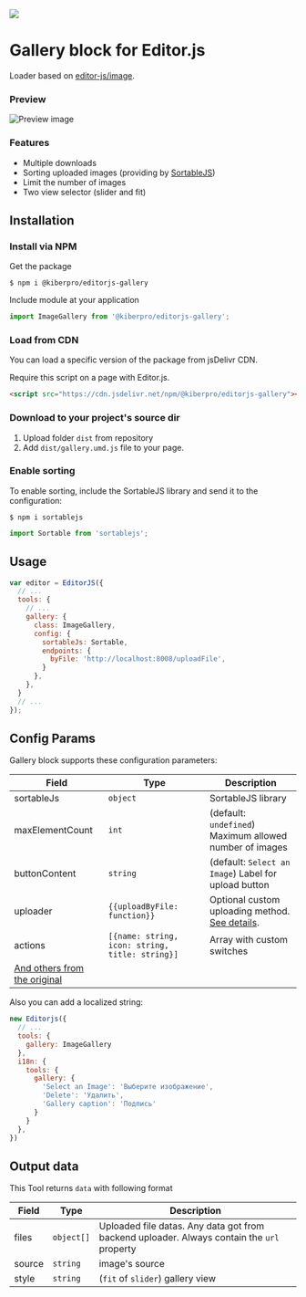 ![](https://badgen.net/badge/Editor.js/v2.0/blue)

# Gallery block for Editor.js

Loader based on [editor-js/image](https://github.com/editor-js/image).

### Preview
![Preview image](https://raw.githubusercontent.com/VolgaIgor/editorjs-gallery/master/assets/screenshot.png)

### Features
* Multiple downloads
* Sorting uploaded images (providing by [SortableJS](https://github.com/SortableJS/Sortable))
* Limit the number of images
* Two view selector (slider and fit)

## Installation
### Install via NPM
Get the package

```shell
$ npm i @kiberpro/editorjs-gallery
```

Include module at your application

```javascript
import ImageGallery from '@kiberpro/editorjs-gallery';
```

### Load from CDN

You can load a specific version of the package from jsDelivr CDN.

Require this script on a page with Editor.js.

```html
<script src="https://cdn.jsdelivr.net/npm/@kiberpro/editorjs-gallery"></script>
```

### Download to your project's source dir

1. Upload folder `dist` from repository
2. Add `dist/gallery.umd.js` file to your page.

### Enable sorting
To enable sorting, include the SortableJS library and send it to the configuration:
```shell
$ npm i sortablejs
```
```javascript
import Sortable from 'sortablejs';
```

## Usage
```javascript
var editor = EditorJS({
  // ...
  tools: {
    // ...
    gallery: {
      class: ImageGallery,
      config: {
        sortableJs: Sortable,
        endpoints: {
          byFile: 'http://localhost:8008/uploadFile',
        }
      },
    },
  }
  // ...
});
```

## Config Params

Gallery block supports these configuration parameters:

| Field | Type     | Description        |
| ----- | -------- | ------------------ |
| sortableJs | `object` | SortableJS library |
| maxElementCount | `int` | (default: `undefined`) Maximum allowed number of images |
| buttonContent | `string` | (default: `Select an Image`) Label for upload button |
| uploader | `{{uploadByFile: function}}` | Optional custom uploading method. [See details](https://github.com/editor-js/image#providing-custom-uploading-methods). |
| actions | `[{name: string, icon: string, title: string}]` | Array with custom switches |
| [And others from the original ](https://github.com/editor-js/image#config-params) |

Also you can add a localized string:
```javascript
new Editorjs({
  // ...
  tools: {
    gallery: ImageGallery
  },
  i18n: {
    tools: {
      gallery: {
        'Select an Image': 'Выберите изображение',
        'Delete': 'Удалить',
        'Gallery caption': 'Подпись'
      }
    }
  },
})
```

## Output data

This Tool returns `data` with following format

| Field          | Type       | Description                      |
| -------------- | ---------  | -------------------------------- |
| files          | `object[]` | Uploaded file datas. Any data got from backend uploader. Always contain the `url` property                  |
| source         | `string`   | image's source                   |
| style          | `string`   | (`fit` of `slider`) gallery view |
